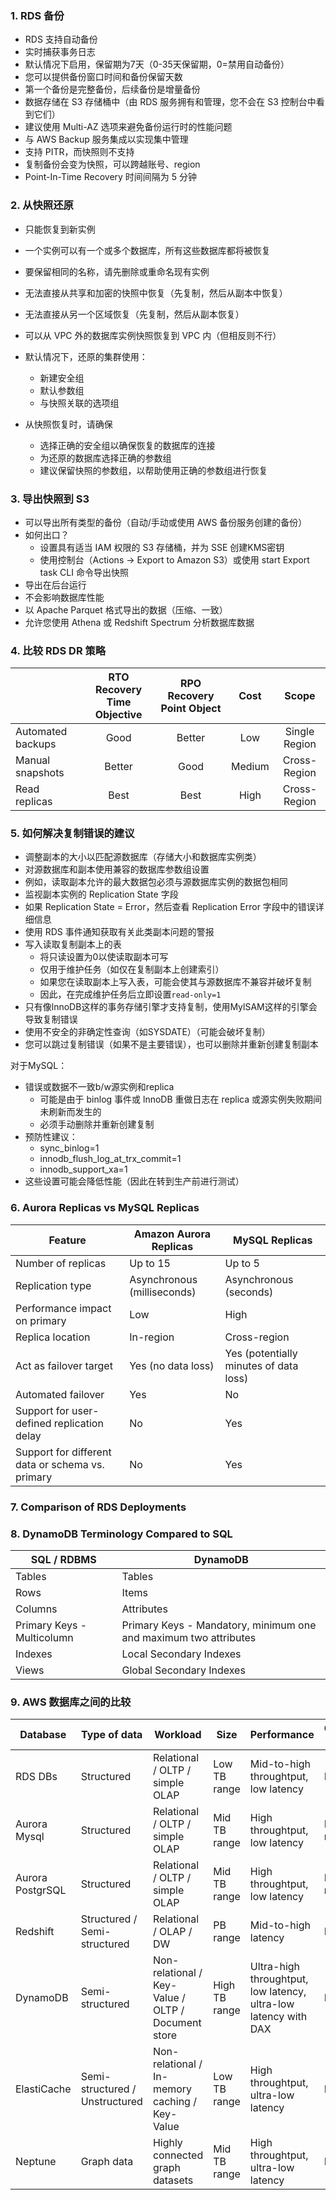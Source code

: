 ### 1. RDS 备份

- RDS 支持自动备份
- 实时捕获事务日志
- 默认情况下启用，保留期为7天（0-35天保留期，0=禁用自动备份）
- 您可以提供备份窗口时间和备份保留天数
- 第一个备份是完整备份，后续备份是增量备份
- 数据存储在 S3 存储桶中（由 RDS 服务拥有和管理，您不会在 S3 控制台中看到它们）
- 建议使用 Multi-AZ 选项来避免备份运行时的性能问题
- 与 AWS Backup 服务集成以实现集中管理
- 支持 PITR，而快照则不支持
- 复制备份会变为快照，可以跨越账号、region
- Point-In-Time Recovery 时间间隔为 5 分钟

### 2. 从快照还原

- 只能恢复到新实例
- 一个实例可以有一个或多个数据库，所有这些数据库都将被恢复
- 要保留相同的名称，请先删除或重命名现有实例
- 无法直接从共享和加密的快照中恢复（先复制，然后从副本中恢复）
- 无法直接从另一个区域恢复（先复制，然后从副本恢复）
- 可以从 VPC 外的数据库实例快照恢复到 VPC 内（但相反则不行）

- 默认情况下，还原的集群使用：
  - 新建安全组
  - 默认参数组
  - 与快照关联的选项组
- 从快照恢复时，请确保
  - 选择正确的安全组以确保恢复的数据库的连接
  - 为还原的数据库选择正确的参数组
  - 建议保留快照的参数组，以帮助使用正确的参数组进行恢复

### 3. 导出快照到 S3

- 可以导出所有类型的备份（自动/手动或使用 AWS 备份服务创建的备份）
- 如何出口？
  - 设置具有适当 IAM 权限的 S3 存储桶，并为 SSE 创建KMS密钥
  - 使用控制台（Actions -> Export to Amazon S3）或使用 start Export task CLI 命令导出快照
- 导出在后台运行
- 不会影响数据库性能
- 以 Apache Parquet 格式导出的数据（压缩、一致）
- 允许您使用 Athena 或 Redshift Spectrum 分析数据库数据

### 4. 比较 RDS DR 策略

|                   | RTO<br />Recovery Time Objective | RPO<br />Recovery Point Object |  Cost  |     Scope     |
| ----------------- | :------------------------------: | :----------------------------: | :----: | :-----------: |
| Automated backups |               Good               |             Better             |  Low   | Single Region |
| Manual snapshots  |              Better              |              Good              | Medium | Cross-Region  |
| Read replicas     |               Best               |              Best              |  High  | Cross-Region  |

### 5. 如何解决复制错误的建议

- 调整副本的大小以匹配源数据库（存储大小和数据库实例类）
- 对源数据库和副本使用兼容的数据库参数组设置
- 例如，读取副本允许的最大数据包必须与源数据库实例的数据包相同
- 监视副本实例的 Replication State 字段
- 如果 Replication State = Error，然后查看 Replication Error 字段中的错误详细信息
- 使用 RDS 事件通知获取有关此类副本问题的警报
- 写入读取复制副本上的表
  - 将只读设置为0以使读取副本可写
  - 仅用于维护任务（如仅在复制副本上创建索引）
  - 如果您在读取副本上写入表，可能会使其与源数据库不兼容并破坏复制
  - 因此，在完成维护任务后立即设置`read-only=1`
- 只有像lnnoDB这样的事务存储引擎才支持复制，使用MylSAM这样的引擎会导致复制错误
- 使用不安全的非确定性查询（如SYSDATE）（可能会破坏复制）
- 您可以跳过复制错误（如果不是主要错误），也可以删除并重新创建复制副本

对于MySQL：

- 错误或数据不一致b/w源实例和replica
  - 可能是由于 binlog 事件或 lnnoDB 重做日志在 replica 或源实例失败期间未刷新而发生的
  - 必须手动删除并重新创建复制
- 预防性建议：
  - sync_binlog=1
  - innodb_flush_log_at_trx_commit=1
  - innodb_support_xa=1
- 这些设置可能会降低性能（因此在转到生产前进行测试）

### 6. Aurora Replicas vs MySQL Replicas

| Feature                                          | Amazon Aurora Replicas      | MySQL Replicas                         |
| ------------------------------------------------ | --------------------------- | -------------------------------------- |
| Number of replicas                               | Up to 15                    | Up to 5                                |
| Replication type                                 | Asynchronous (milliseconds) | Asynchronous (seconds)                 |
| Performance impact on primary                    | Low                         | High                                   |
| Replica location                                 | In-region                   | Cross-region                           |
| Act as failover target                           | Yes (no data loss)          | Yes (potentially minutes of data loss) |
| Automated failover                               | Yes                         | No                                     |
| Support for user-defined replication delay       | No                          | Yes                                    |
| Support for different data or schema vs. primary | No                          | Yes                                    |

### 7. Comparison of RDS Deployments


### 8. DynamoDB Terminology Compared to SQL

| SQL / RDBMS                | DynamoDB                                                     |
| -------------------------- | ------------------------------------------------------------ |
| Tables                     | Tables                                                       |
| Rows                       | Items                                                        |
| Columns                    | Attributes                                                   |
| Primary Keys - Multicolumn | Primary Keys - Mandatory, minimum one and maximum two attributes |
| Indexes                    | Local Secondary Indexes                                      |
| Views                      | Global Secondary Indexes                                     |

### 9. AWS 数据库之间的比较

| Database         | Type of data                   | Workload                                           | Size          | Performance                                                  | Operational overhead |
| ---------------- | ------------------------------ | -------------------------------------------------- | ------------- | ------------------------------------------------------------ | -------------------- |
| RDS DBs          | Structured                     | Relational / OLTP / simple OLAP                    | Low TB range  | Mid-to-high throughtput, low latency                         | Moderate             |
| Aurora Mysql     | Structured                     | Relational / OLTP / simple OLAP                    | Mid TB range  | High throughtput, low latency                                | Low-to-moderate      |
| Aurora PostgrSQL | Structured                     | Relational / OLTP / simple OLAP                    | Mid TB range  | High throughtput, low latency                                | Low-to-moderate      |
| Redshift         | Structured / Semi-structured   | Relational / OLAP / DW                             | PB range      | Mid-to-high latency                                          | Moderate             |
| DynamoDB         | Semi-structured                | Non-relational / Key-Value / OLTP / Document store | High TB range | Ultra-high throughtput, low latency, ultra-low latency with DAX | Low                  |
| ElastiCache      | Semi-structured / Unstructured | Non-relational / In-memory caching / Key-Value     | Low TB range  | High throughtput, ultra-low latency                          | Low                  |
| Neptune          | Graph data                     | Highly connected graph datasets                    | Mid TB range  | High throughtput, ultra-low latency                          | Low                  |
